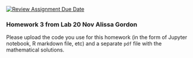 [![Review Assignment Due Date](https://classroom.github.com/assets/deadline-readme-button-24ddc0f5d75046c5622901739e7c5dd533143b0c8e959d652212380cedb1ea36.svg)](https://classroom.github.com/a/fEa6b71E)
### Homework 3 from Lab 20 Nov Alissa Gordon

Please upload the code you use for this homework (in the form of Jupyter notebook, R markdown file, etc) and a separate `pdf` file with the mathematical solutions. 
